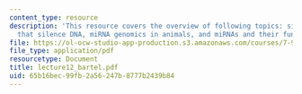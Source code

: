 ```yaml
---
content_type: resource
description: 'This resource covers the overview of following topics: siRNA, siRNAs
  that silence DNA, miRNA genomics in animals, and miRNAs and their functions in plants.'
file: https://ol-ocw-studio-app-production.s3.amazonaws.com/courses/7-90j-computational-functional-genomics-spring-2005/65b16bec99fb2a56247b8777b2439b84_lecture12_bartel.pdf
file_type: application/pdf
resourcetype: Document
title: lecture12_bartel.pdf
uid: 65b16bec-99fb-2a56-247b-8777b2439b84
---
```

